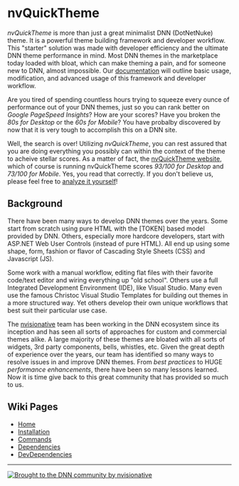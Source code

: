 # nvQuickTheme

*nvQuickTheme* is more than just a great minimalist DNN (DotNetNuke) theme.  It is a powerful theme building framework and developer workflow.  This "starter" solution was made with developer efficiency and the ultimate DNN theme performance in mind.  Most DNN themes in the marketplace today loaded with bloat, which can make theming a pain, and for someone new to DNN, almost impossible.  Our [documentation](https://github.com/nvisionative/nvQuickTheme/wiki) will outline basic usage, modification, and advanced usage of this framework and developer workflow.

Are you tired of spending countless hours trying to squeeze every ounce of performance out of your DNN themes, just so you can rank better on _Google PageSpeed Insights_?  How are your scores?  Have you broken the *80s for Desktop* or the *60s for Mobile*?  You have probalby discovered by now that it is very tough to accomplish this on a DNN site.  

Well, the search is over!  Utilizing *nvQuickTheme*, you can rest assured that you are doing everything you possibly can within the context of the theme to acheive stellar scores.  As a matter of fact, the [nvQuickTheme website](http://www.nvquicktheme.com), which of course is running nvQuickTheme scores *93/100 for Desktop* and *73/100 for Mobile*.  Yes, you read that correctly.  If you don't believe us, please feel free to [analyze it yourself](https://developers.google.com/speed/pagespeed/insights/?url=http%3A%2F%2Fnvquicktheme.nvisionative.com%2F&tab=desktop)!

## Background

There have been many ways to develop DNN themes over the years.  Some start from scratch using pure HTML with the [TOKEN] based model provided by DNN.  Others, especially more hardcore developers, start with ASP.NET Web User Controls (instead of pure HTML).  All end up using some shape, form, fashion or flavor of Cascading Style Sheets (CSS) and Javascript (JS).  

Some work with a manual workflow, editing flat files with their favorite code/text editor and wiring everything up "old school".  Others use a full Integrated Development Environment (IDE), like Visual Studio.  Many even use the famous Christoc Visual Studio Templates for building out themes in a more structured way.  Yet others develop their own unique workflows that best suit their particular use case.

The [nvisionative](http://www.nvisionative.com) team has been working in the DNN ecosystem since its inception and has seen all sorts of approaches for custom and commercial themes alike.  A large majority of these themes are bloated with all sorts of widgets, 3rd party components, bells, whistles, etc.  Given the great depth of experience over the years, our team has identified so many ways to resolve issues in and improve DNN themes.  From *best practices* to HUGE *performance enhancements*, there have been so many lessons learned.  Now it is time give back to this great community that has provided so much to us.


## Wiki Pages
* [Home](https://github.com/nvisionative/nvQuickTheme/wiki)
* [Installation](https://github.com/nvisionative/nvQuickTheme/wiki/Installation)
* [Commands](https://github.com/nvisionative/nvQuickTheme/wiki/Commands)
* [Dependencies](https://github.com/nvisionative/nvQuickTheme/wiki/Dependencies)
* [DevDependencies](https://github.com/nvisionative/nvQuickTheme/wiki/DevDependencies)
 
---
[![Brought to the DNN community by nvisionative](http://www.nvquicksite.com/Portals/0/broughtBy-nvisionative.png)](http://www.nvisionative.com)
